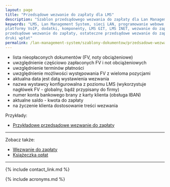 ```yaml
---
layout: page
title: "Przedsądowe wezwanie do zapłaty dla LMS"
description: "Szablon przedsądowego wezwania do zapłaty dla Lan Management System"
keywords: "LMS, Lan Management System, sieci LAN, programowanie webowe, 
platformy VoIP, dodatki, komponenty, LMS GIT, LMS INET, wezwanie do zapłaty,
przedsądowe wezwanie do zapłaty, ostateczne przedsądowe wezwanie do zapłaty,
druki wpłat"
permalink: /lan-management-system/szablony-dokumentow/przedsadowe-wezwanie-do-zaplaty/
---
```


 * lista nieopłaconych dokumentów (FV, noty obciążeniowe)
 * uwzględnienie częściowo zapłaconych FV i not obciążeniowych
 * uwzględnienie terminów płatności
 * uwzględnienie możliwości występowania FV z wieloma pozycjami
 * aktualna data jest datą wystawienia wezwania
 * nazwa wystawcy konfigurowalna z poziomu LMS (wykorzystuje nagłówek FV - globalny, bądź przypisany do firmy)
 * numer konta bankowego brany z karty klienta (obsługa IBAN)
 * aktualne saldo - kwota do zapłaty
 * na życzenie klienta dostosowanie treści wezwania

Przykłady:

 * [Przykładowe przedsądowe wezwanie do zapłaty](http://lion.net.pl/img/szablony_dokumentow/przedsadowe_wezwanie_do_zaplaty_przyklad.pdf)

* * *

Zobacz także:

 * [Wezwanie do zapłaty](../wezwanie-do-zaplaty)
 * [Książeczka opłat](../ksiazeczka-oplat)

* * *

{% include contact_link.md %}

{% include acronyms.md %}